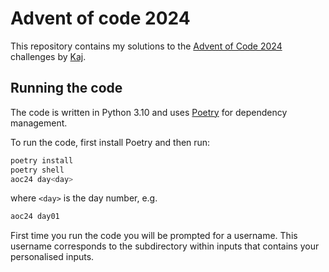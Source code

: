 # Advent of code 2024

This repository contains my solutions to the [Advent of Code 2024](https://adventofcode.com/2024) challenges
by [Kaj](https://github.com/kws).

## Running the code

The code is written in Python 3.10 and uses [Poetry](https://python-poetry.org/) for dependency management.

To run the code, first install Poetry and then run:

```bash
poetry install
poetry shell
aoc24 day<day> 
```

where `<day>` is the day number, e.g.

```bash
aoc24 day01 
```

First time you run the code you will be prompted for a username. This username
corresponds to the subdirectory within inputs that contains your personalised inputs.

